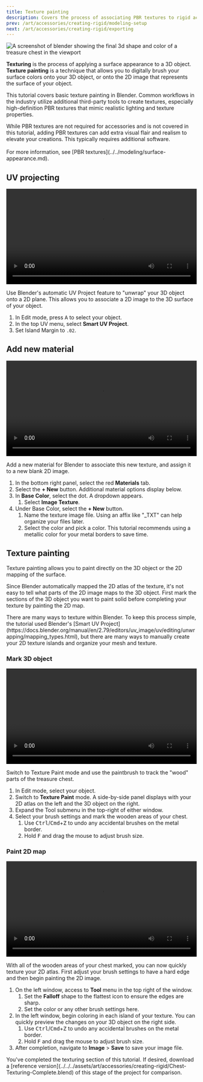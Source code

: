 ```yaml
---
title: Texture painting
description: Covers the process of associating PBR textures to rigid accessories in Blender.
prev: /art/accessories/creating-rigid/modeling-setup
next: /art/accessories/creating-rigid/exporting
---
```


<img src="../../../assets/art/accessories/creating-rigid/Texturing-Complete.png" alt="A screenshot of blender showing the final 3d shape and color of a treasure chest in the viewport"/>

**Texturing** is the process of applying a surface appearance to a 3D object. **Texture painting** is a technique that allows you to digitally brush your surface colors onto your 3D object, or onto the 2D image that represents the surface of your object.

This tutorial covers basic texture painting in Blender. Common workflows in the industry utilize additional third-party tools to create textures, especially high-definition PBR textures that mimic realistic lighting and texture properties.

<Alert severity = 'warning'>
While PBR textures are not required for accessories and is not covered in this tutorial, adding PBR textures can add extra visual flair and realism to elevate your creations. This typically requires additional software. <br /> <br /> For more information, see [PBR textures](../../modeling/surface-appearance.md).
</Alert>

## UV projecting

<video controls src="../../../assets/art/accessories/creating-rigid/UV-Projecting.mp4" width="100%"></video>

Use Blender's automatic UV Project feature to "unwrap" your 3D object onto a 2D plane. This allows you to associate a 2D image to the 3D surface of your object.

1. In Edit mode, press <kbd>A</kbd> to select your object.
2. In the top UV menu, select **Smart UV Project**.
3. Set Island Margin to `.02`.

## Add new material

<video controls src="../../../assets/art/accessories/creating-rigid/Adding-New-Material.mp4" width="100%"></video>

Add a new material for Blender to associate this new texture, and assign it to a new blank 2D image.

1. In the bottom right panel, select the red **Materials** tab.
2. Select the **+ New** button. Additional material options display below.
3. In **Base Color**, select the dot. A dropdown appears.
   1. Select **Image Texture**.
4. Under Base Color, select the **+ New** button.
   1. Name the texture image file. Using an affix like "\_TXT" can help organize your files later.
   2. Select the color and pick a color. This tutorial recommends using a metallic color for your metal borders to save time.

## Texture painting

Texture painting allows you to paint directly on the 3D object or the 2D mapping of the surface.

Since Blender automatically mapped the 2D atlas of the texture, it's not easy to tell what parts of the 2D image maps to the 3D object. First mark the sections of the 3D object you want to paint solid before completing your texture by painting the 2D map.

<Alert severity = 'info'>
There are many ways to texture within Blender. To keep this process simple, the tutorial used Blender's [Smart UV Project](https://docs.blender.org/manual/en/2.79/editors/uv_image/uv/editing/unwrapping/mapping_types.html), but there are many ways to manually create your 2D texture islands and organize your mesh and texture.
</Alert>

### Mark 3D object

<video controls src="../../../assets/art/accessories/creating-rigid/Marking-3d-Object.mp4" width="100%"></video>

Switch to Texture Paint mode and use the paintbrush to track the "wood" parts of the treasure chest.

1. In Edit mode, select your object.
2. Switch to **Texture Paint** mode. A side-by-side panel displays with your 2D atlas on the left and the 3D object on the right.
3. Expand the Tool submenu in the top-right of either window.
4. Select your brush settings and mark the wooden areas of your chest.
   1. Use <kbd>Ctrl</kbd>/<kbd>Cmd</kbd>+<kbd>Z</kbd> to undo any accidental brushes on the metal border.
   2. Hold <kbd>F</kbd> and drag the mouse to adjust brush size.

### Paint 2D map

<video controls src="../../../assets/art/accessories/creating-rigid/Painting-2d-Map.mp4" width="100%"></video>

With all of the wooden areas of your chest marked, you can now quickly texture your 2D atlas. First adjust your brush settings to have a hard edge and then begin painting the 2D image.

1. On the left window, access to **Tool** menu in the top right of the window.
   1. Set the **Falloff** shape to the flattest icon to ensure the edges are sharp.
   2. Set the color or any other brush settings here.
2. In the left window, begin coloring in each island of your texture. You can quickly preview the changes on your 3D object on the right side.
   1. Use <kbd>Ctrl</kbd>/<kbd>Cmd</kbd>+<kbd>Z</kbd> to undo any accidental brushes on the metal border.
   2. Hold <kbd>F</kbd> and drag the mouse to adjust brush size.
3. After completion, navigate to **Image** > **Save** to save your image file.

<Alert severity = 'success'>
You've completed the texturing section of this tutorial. If desired, download a [reference version](../../../assets/art/accessories/creating-rigid/Chest-Texturing-Complete.blend) of this stage of the project for comparison.
</Alert>
